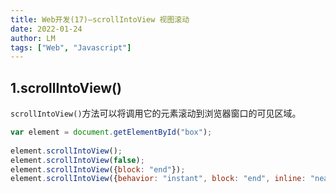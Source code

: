 ```yaml
---
title: Web开发(17)—scrollIntoView 视图滚动
date: 2022-01-24
author: LM
tags: ["Web", "Javascript"]
---
```


## 1.scrollIntoView()

`scrollIntoView()`方法可以将调用它的元素滚动到浏览器窗口的可见区域。

```javascript
var element = document.getElementById("box");
 
element.scrollIntoView();
element.scrollIntoView(false);
element.scrollIntoView({block: "end"});
element.scrollIntoView({behavior: "instant", block: "end", inline: "nearest"});
```

